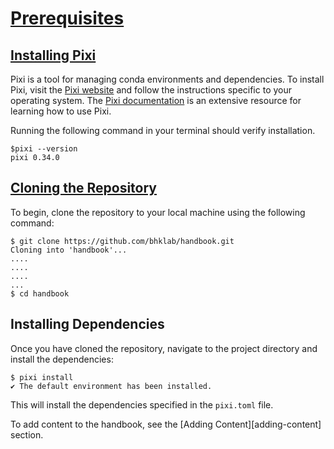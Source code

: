 # [Prerequisites](#prerequisites)

## [Installing Pixi](#installing-pixi)

Pixi is a tool for managing conda environments and dependencies.
To install Pixi, visit the [Pixi website](https://pixi.sh/latest/) and follow the
instructions specific to your operating system.
The [Pixi documentation](https://pixi.sh/latest/) is an extensive resource for
learning how to use Pixi.

Running the following command in your terminal should verify installation.

```console
$pixi --version
pixi 0.34.0
```

## [Cloning the Repository](#cloning-the-repository)

To begin, clone the repository to your local machine using the following command:

```console
$ git clone https://github.com/bhklab/handbook.git
Cloning into 'handbook'...
....
....
....
...
$ cd handbook
```

## Installing Dependencies

Once you have cloned the repository, navigate to the project directory and
install the dependencies:

```console
$ pixi install
✔ The default environment has been installed.
```

This will install the dependencies specified in the `pixi.toml` file.

To add content to the handbook, see the [Adding Content][adding-content] section.
